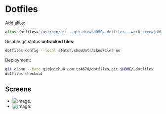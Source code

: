 # Dotfiles

Add alias:

```zsh
alias dotfiles='/usr/bin/git --git-dir=$HOME/.dotfiles --work-tree=$HOME'
```

Disable git status **untracked files**:

```zsh
dotfiles config --local status.showUntrackedFiles no
```

Deployment:

```zsh
git clone --bare git@github.com:tz4678/dotfiles.git $HOME/.dotfiles
dotfiles checkout
```

## Screens

* ![image](https://user-images.githubusercontent.com/12753171/110113674-7c747100-7dc4-11eb-94f0-503d7d262dc3.png).
* ![image](https://user-images.githubusercontent.com/12753171/110150539-6ed4e080-7df0-11eb-8812-2c0001e5d74c.png).
